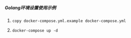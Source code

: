 ##### Golang环境设置使用示例

1. `copy docker-compose.yml.example docker-compose.yml`

2. `docker-compose up -d`
